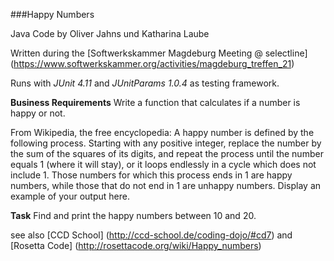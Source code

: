 ###Happy Numbers

Java Code by Oliver Jahns und Katharina Laube

Written during the [Softwerkskammer Magdeburg Meeting @ selectline] 
(https://www.softwerkskammer.org/activities/magdeburg_treffen_21)

Runs with *JUnit 4.11* and *JUnitParams 1.0.4* as testing framework.

**Business Requirements**
Write a function that calculates if a number is happy or not.

From Wikipedia, the free encyclopedia: 
A happy number is defined by the following process. Starting with any positive integer, replace the number by the sum of the squares of its digits, and repeat the process until the number equals 1 (where it will stay), or it loops endlessly in a cycle which does not include 1. Those numbers for which this process ends in 1 are happy numbers, while those that do not end in 1 are unhappy numbers. Display an example of your output here. 

**Task**
Find and print the happy numbers between 10 and 20. 


see also [CCD School] (http://ccd-school.de/coding-dojo/#cd7) and [Rosetta Code] (http://rosettacode.org/wiki/Happy_numbers)
